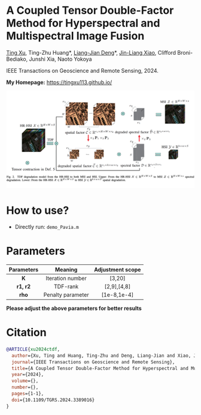 # A Coupled Tensor Double-Factor Method for Hyperspectral and Multispectral Image Fusion
[Ting Xu](https://tingxu113.github.io/), Ting-Zhu Huang*, [Liang-Jian Deng](https://liangjiandeng.github.io/)*, [Jin-Liang Xiao](https://jin-liangxiao.github.io/), Clifford Broni-Bediako, Junshi Xia, Naoto Yokoya

IEEE Transactions on Geoscience and Remote Sensing, 2024.

**My Homepage:**  https://tingxu113.github.io/

![TDF degradation model from the HR-HSI to both MSI and HSI.](https://github.com/tingxu113/tingxu113.github.io/blob/main/assets/img/CTDF.png)

# How to use?
- Directly run: ``demo_Pavia.m`` 

# Parameters

  | Parameters | Meaning | Adjustment scope |
  | :-----:| :----: | :----: |
  | **K** | Iteration number | [3,20] |
  | **r1, r2** | TDF-rank | [2,9],[4,8] |
  | **rho** | Penalty parameter | [1e-8,1e-4] |


**Please adjust the above parameters for better results**
 
# Citation
```bibtex
@ARTICLE{xu2024ctdf,
  author={Xu, Ting and Huang, Ting-Zhu and Deng, Liang-Jian and Xiao, Jin-Liang and Broni-Bediako, Clifford and Xia, Junshi and Yokoya, Naoto},
  journal={IEEE Transactions on Geoscience and Remote Sensing}, 
  title={A Coupled Tensor Double-Factor Method for Hyperspectral and Multispectral Image Fusion}, 
  year={2024},
  volume={},
  number={},
  pages={1-1},
  doi={10.1109/TGRS.2024.3389016}
}
```
